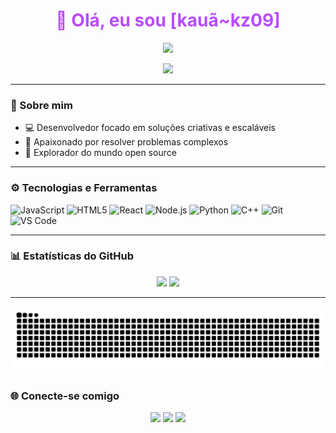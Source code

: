 <h1 align="center" style="color:#b84cff;">👋 Olá, eu sou [kauã~kz09]</h1>

<p align="center">
  <img src="https://readme-typing-svg.herokuapp.com?color=B84CFF&center=true&lines=Desenvolvedor+Fullstack;Amante+de+tecnologia;Sempre+aprendendo..." />
</p>

<div align="center">
  <img src="https://media.giphy.com/media/LmNwrBhejkK9EFP504/giphy.gif" width="200"/>
</div>

---

### 🧠 Sobre mim
- 💻 Desenvolvedor focado em soluções criativas e escaláveis
- 🧩 Apaixonado por resolver problemas complexos
- 🌌 Explorador do mundo open source

---

### ⚙️ Tecnologias e Ferramentas

![JavaScript](https://img.shields.io/badge/-JavaScript-121212?style=for-the-badge&logo=javascript&logoColor=b84cff)
![HTML5](https://img.shields.io/badge/-HTML5-121212?style=for-the-badge&logo=html5&logoColor=b84cff)
![React](https://img.shields.io/badge/-React-121212?style=for-the-badge&logo=react&logoColor=b84cff)
![Node.js](https://img.shields.io/badge/-Node.js-121212?style=for-the-badge&logo=node.js&logoColor=b84cff)
![Python](https://img.shields.io/badge/-Python-121212?style=for-the-badge&logo=python&logoColor=b84cff)
![C++](https://img.shields.io/badge/-C++-121212?style=for-the-badge&logo=c%2B%2B&logoColor=b84cff)
![Git](https://img.shields.io/badge/-Git-121212?style=for-the-badge&logo=git&logoColor=b84cff)
![VS Code](https://img.shields.io/badge/-VS%20Code-121212?style=for-the-badge&logo=visual-studio-code&logoColor=b84cff)

---

### 📊 Estatísticas do GitHub

<div align="center">
  <img height="180em" src="https://github-readme-stats.vercel.app/api?username=kz09kaua&show_icons=true&theme=tokyonight&hide_border=true&icon_color=b84cff&title_color=b84cff" />
  <img height="180em" src="https://github-readme-streak-stats.herokuapp.com/?user=kz09kaua&theme=tokyonight&hide_border=true&ring=b84cff&fire=b84cff&currStreakLabel=b84cff" />
</div>

---
<picture align="center">
  <source media="(prefers-color-scheme: dark)" srcset="https://raw.githubusercontent.com/kz09kaua/kz09kaua/output/github-contribution-grid-snake-dark.svg">
  <source media="(prefers-color-scheme: light)" srcset="https://raw.githubusercontent.com/kz09kaua/kz09kaua/output/github-contribution-grid-snake-dark.svg">
  <img align="center" alt="github contribution grid snake animation" src="https://raw.githubusercontent.com/kz09kaua/kz09kaua/output/github-contribution-grid-snake.svg">
</picture>




### 🌐 Conecte-se comigo

<p align="center">
  <a href="https://linkedin.com/in/seuusuario" target="_blank"><img src="https://img.shields.io/badge/-LinkedIn-121212?style=for-the-badge&logo=linkedin&logoColor=b84cff"></a>
  <a href="https://instagram.com/kz09_k" target="_blank"><img src="https://img.shields.io/badge/-Instagram-121212?style=for-the-badge&logo=instagram&logoColor=b84cff"></a>
  <a href="mailto:kauaf4316@gmail.com"><img src="https://img.shields.io/badge/-Email-121212?style=for-the-badge&logo=gmail&logoColor=b84cff"></a>
</p>
